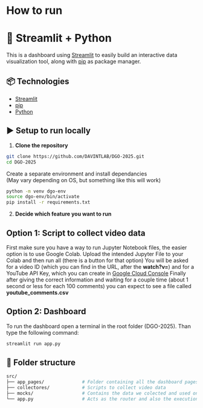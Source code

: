 # How to run
# 🚀 Streamlit + Python

This is a dashboard using [Streamlit](https://streamlit.io/) to easily build an interactive data visualization tool, along with [pip](https://pip.pypa.io/en/stable/) as package manager.

## 📦 Technologies

- [Streamlit](https://streamlit.io/) 
- [pip](https://pip.pypa.io/en/stable/)
- [Python](https://www.python.org/)

## ▶️ Setup to run locally

1. **Clone the repository**

```bash
git clone https://github.com/DAVINTLAB/DGO-2025.git
cd DGO-2025
```

Create a separate environment and install dependancies  
(May vary depending on OS, but something like this will work)

```bash
python -m venv dgo-env
source dgo-env/bin/activate
pip install -r requirements.txt
```



2. **Decide which feature you want to run**

## Option 1: Script to collect video data
First make sure you have a way to run Jupyter Notebook files, the easier option is to use Google Colab.
Upload the intended Jupyter File to your Colab and then run all (there is a button for that option)
You will be asked for a video ID (which you can find in the URL, after the **watch?v=**) and for a YouTube API Key, which you can create in [Google Cloud Console](https://console.cloud.google.com)
Finally after giving the correct information and waiting for a couple time (about 1 second or less for each 100 comments) you can expect to see a file called **youtube_comments.csv**

## Option 2: Dashboard
To run the dashboard open a terminal in the root folder (DGO-2025).
Than type the following command:
```bash
streamlit run app.py
```

## 📁 Folder structure

```bash
src/
├── app_pages/              # Folder containing all the dashboard pages
├── collectores/            # Scripts to collect video data
├── mocks/                  # Contains the data we colected and used on our article
└── app.py                  # Acts as the router and also the execution entry point
```
